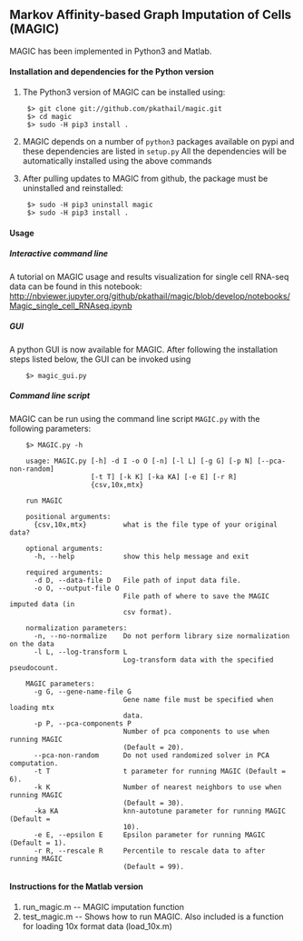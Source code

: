 Markov Affinity-based Graph Imputation of Cells (MAGIC)
-------------------------------------------------------

MAGIC has been implemented in Python3 and Matlab.

#### Installation and dependencies for the Python version
1. The Python3 version of MAGIC can be installed using:

        $> git clone git://github.com/pkathail/magic.git
        $> cd magic
        $> sudo -H pip3 install .

2. MAGIC depends on a number of `python3` packages available on pypi and these dependencies are listed in `setup.py`
All the dependencies will be automatically installed using the above commands

3. After pulling updates to MAGIC from github, the package must be uninstalled and reinstalled:
		
		$> sudo -H pip3 uninstall magic
		$> sudo -H pip3 install .
		
#### Usage

##### Interactive command line
A tutorial on MAGIC usage and results visualization for single cell RNA-seq data can be found in this notebook: http://nbviewer.jupyter.org/github/pkathail/magic/blob/develop/notebooks/Magic_single_cell_RNAseq.ipynb


##### GUI
A python GUI is now available for MAGIC. After following the installation steps listed below, the GUI can be invoked using

        $> magic_gui.py

##### Command line script
MAGIC can be run using the command line script `MAGIC.py` with the following parameters:

		$> MAGIC.py -h
		
		usage: MAGIC.py [-h] -d I -o O [-n] [-l L] [-g G] [-p N] [--pca-non-random]
                		[-t T] [-k K] [-ka KA] [-e E] [-r R]
                		{csv,10x,mtx}

		run MAGIC

		positional arguments:
		  {csv,10x,mtx}         what is the file type of your original data?

		optional arguments:
		  -h, --help            show this help message and exit

		required arguments:
		  -d D, --data-file D   File path of input data file.
		  -o O, --output-file O
		                        File path of where to save the MAGIC imputed data (in
		                        csv format).

		normalization parameters:
		  -n, --no-normalize    Do not perform library size normalization on the data
		  -l L, --log-transform L
		                        Log-transform data with the specified pseudocount.

		MAGIC parameters:
		  -g G, --gene-name-file G
		                        Gene name file must be specified when loading mtx
		                        data.
		  -p P, --pca-components P
		                        Number of pca components to use when running MAGIC
		                        (Default = 20).
		  --pca-non-random      Do not used randomized solver in PCA computation.
		  -t T					t parameter for running MAGIC (Default = 6).
		  -k K					Number of nearest neighbors to use when running MAGIC
                        		(Default = 30).
		  -ka KA				knn-autotune parameter for running MAGIC (Default =
                        		10).
		  -e E, --epsilon E		Epsilon parameter for running MAGIC (Default = 1).
		  -r R, --rescale R		Percentile to rescale data to after running MAGIC
                        		(Default = 99).

#### Instructions for the Matlab version
1. run_magic.m -- MAGIC imputation function
2. test_magic.m -- Shows how to run MAGIC. Also included is a function for loading 10x format data (load_10x.m)
